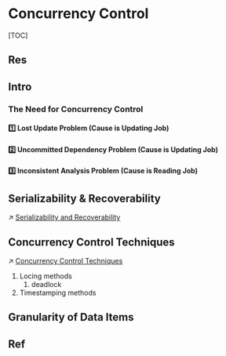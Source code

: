 # Concurrency Control

[TOC]



## Res


## Intro
### The Need for Concurrency Control
#### 1️⃣ Lost Update Problem (Cause is Updating Job)


#### 2️⃣ Uncommitted Dependency Problem (Cause is Updating Job)


#### 3️⃣ Inconsistent Analysis Problem (Cause is Reading Job)


## Serializability & Recoverability
↗ [Serializability and Recoverability](Serializability%20and%20Recoverability.md)



## Concurrency Control Techniques
↗ [Concurrency Control Techniques](Concurrency%20Control%20Techniques/Concurrency%20Control%20Techniques.md) 

1. Locing methods
	1. deadlock
2. Timestamping methods



## Granularity of Data Items



## Ref

